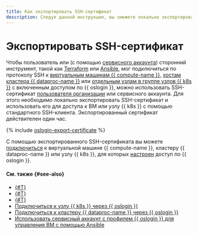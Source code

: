 ```yaml
---
title: Как экспортировать SSH-сертификат
description: Следуя данной инструкции, вы сможете локально экспортировать SSH-сертификат, чтобы использовать его для подключения через {{ oslogin }} к виртуальным машинам, для которых настроен доступ по {{ oslogin }}.
---
```


# Экспортировать SSH-сертификат

Чтобы пользователь или (с помощью [сервисного аккаунта](../../../iam/concepts/users/service-accounts.md)) сторонний инструмент, такой как [Terraform](https://www.terraform.io/) или [Ansible](https://www.ansible.com/), мог подключиться по протоколу SSH к [виртуальным машинам {{ compute-name }}](../../concepts/vm.md#project), [хостам кластера {{ dataproc-name }}](../../../data-proc/operations/connect-oslogin.md) или [отдельным узлам в группе узлов {{ k8s }}](../../../managed-kubernetes/concepts/index.md#node-group) с включенным доступом по {{ oslogin }}, можно использовать SSH-сертификат [пользователя организации](../../../organization/concepts/membership.md) или сервисного аккаунта. Для этого необходимо локально экспортировать SSH-сертификат и использовать его для доступа к ВМ или узлу {{ k8s }} с помощью стандартного SSH-клиента. Экспортированный сертификат действителен один час.

{% include [oslogin-export-certificate](../../../_includes/compute/oslogin-export-certificate.md) %}

С помощью экспортированного SSH-сертификата вы можете [подключиться](./os-login.md#connect-with-ssh-client) к виртуальной машине {{ compute-name }}, кластеру {{ dataproc-name }} или узлу {{ k8s }}, для которых [настроен](../vm-control/vm-update.md#enable-oslogin-access) доступ по {{ oslogin }}.

#### См. также {#see-also}

* [{#T}](../../../organization/operations/os-login-access.md)
* [{#T}](../../../organization/operations/add-ssh.md)
* [{#T}](os-login.md)
* [Подключиться к узлу {{ k8s }} через {{ oslogin }}](../../../managed-kubernetes/operations/node-connect-oslogin.md)
* [Подключиться к кластеру {{ dataproc-name }} через {{ oslogin }}](../../../data-proc/operations/connect-oslogin.md)
* [Использовать сервисный аккаунт с профилем {{ oslogin }} для управления ВМ с помощью Ansible](../../../tutorials/security/sa-oslogin-ansible.md)